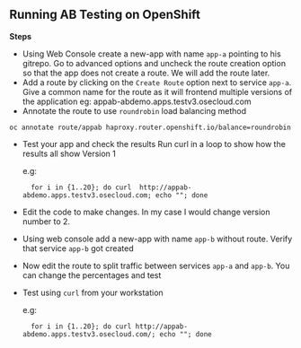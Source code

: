 ## Running AB Testing on OpenShift

**Steps**

* Using Web Console create a new-app with name `app-a` pointing to his gitrepo. Go to advanced options and uncheck the route creation option so that the app does not create a route. We will add the route later.
* Add a route by clicking on the `Create Route` option next to service `app-a`. Give a common name for the route as it will frontend multiple versions of the application eg: appab-abdemo.apps.testv3.osecloud.com
*  Annotate the route to use `roundrobin` load balancing method

``` 
oc annotate route/appab haproxy.router.openshift.io/balance=roundrobin
```

* Test your app and check the results
Run curl in a loop to show how the results all show Version 1

  e.g:
    ```
      for i in {1..20}; do curl  http://appab-abdemo.apps.testv3.osecloud.com; echo ""; done
    ```

* Edit the code to make changes. In my case I would change version number to 2.
* Using web console add a new-app with name `app-b` without route. Verify that service `app-b` got created
* Now edit the route to split traffic between services `app-a` and `app-b`. You can change the percentages and test
* Test using `curl` from your workstation

  e.g:
    ```
      for i in {1..20}; do curl http://appab-abdemo.apps.testv3.osecloud.com/; echo ""; done
    ```



